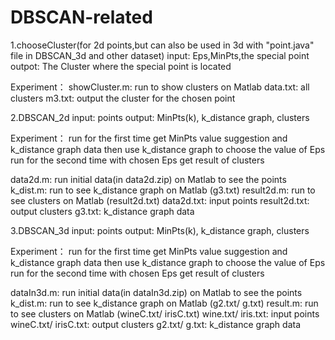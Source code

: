 # DBSCAN-related

1.chooseCluster(for 2d points,but can also be used in 3d with "point.java" file in DBSCAN_3d and other dataset)
  input: Eps,MinPts,the special point
  outpot: The Cluster where the special point is located
  
  Experiment：
  showCluster.m: run to show clusters on Matlab
  data.txt: all clusters
  m3.txt: output the cluster for the chosen point
  
  
2.DBSCAN_2d
  input: points
  output: MinPts(k), k_distance graph, clusters
  
  Experiment：
  run for the first time
  get MinPts value suggestion and k_distance graph data
  then use k_distance graph to choose the value of Eps
  run for the second time with chosen Eps
  get result of clusters
  
  data2d.m: run initial data(in data2d.zip) on Matlab to see the points
  k_dist.m: run to see k_distance graph on Matlab (g3.txt)
  result2d.m: run to see clusters on Matlab (result2d.txt)
  data2d.txt: input points
  result2d.txt: output clusters
  g3.txt: k_distance graph data
  
  
3.DBSCAN_3d
  input: points
  output: MinPts(k), k_distance graph, clusters
  
  Experiment：
  run for the first time
  get MinPts value suggestion and k_distance graph data
  then use k_distance graph to choose the value of Eps
  run for the second time with chosen Eps
  get result of clusters
  
  dataIn3d.m: run initial data(in dataIn3d.zip) on Matlab to see the points
  k_dist.m: run to see k_distance graph on Matlab (g2.txt/ g.txt)
  result.m: run to see clusters on Matlab (wineC.txt/ irisC.txt)
  wine.txt/ iris.txt: input points
  wineC.txt/ irisC.txt: output clusters
  g2.txt/ g.txt: k_distance graph data
  
